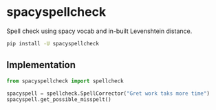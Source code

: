 # spacyspellcheck

Spell check using spacy vocab and in-built Levenshtein distance.

```bash
pip install -U spacyspellcheck
```

## Implementation

```python
from spacyspellcheck import spellcheck

spacyspell = spellcheck.SpellCorrector("Gret work taks more time")
spacyspell.get_possible_misspelt()
```
